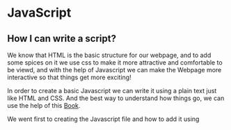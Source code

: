 # JavaScript

## How I can write a script?

We know that HTML is the basic structure for our webpage, and to add some spices on it we use css to make it more attractive and comfortable to be viewd, and with the help of Javascript we can make the Webpage more interactive so that things get more exciting!

In order to create a basic Javascript we can write it using a plain text just like HTML and CSS. And the best way to understand how things go, we can use the help of this [Book](http://javascriptbook.com/about/).

We went first to creating the Javascript file and how to add it using <script> at the bottom of the HTML page before the closing tag of the <body> tag, so that it will not affect the webpage when it is loaded.
